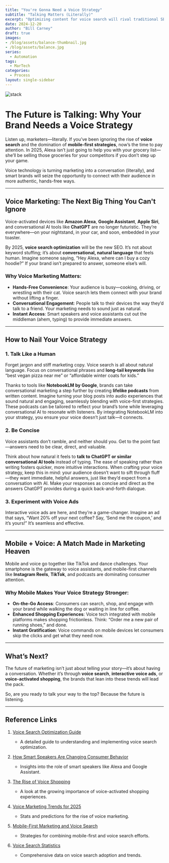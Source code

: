 ```yaml
---
title: "You're Gonna Need a Voice Strategy"
subtitle: "Talking Matters (Literally)"
excerpt: "Optimizing content for voice search will rival traditional SEO in importance, enabling brands to connect with consumers through conversational, hands-free interactions. Voice technology opens the door to innovative opportunities like interactive voice ads, voice-activated shopping, and seamless customer engagement. With the rise of smart speakers and conversational AI, brands that adapt their messaging to natural language patterns and prioritize convenience will lead the way in this rapidly evolving landscape."
date: 2024-12-20
author: "Bill Carney"
draft: true
images:
- /blog/assets/balance-thumbnail.jpg
- /blog/assets/balance.jpg
series:
  - Automation
tags:
  - MarTech
categories:
  - Process
layout: single-sidebar
---
```


![stack](/blog/assets/balance.jpg)

# The Future is Talking: Why Your Brand Needs a Voice Strategy  

Listen up, marketers—literally. If you’ve been ignoring the rise of **voice search** and the domination of **mobile-first strategies**, now’s the time to pay attention. In 2025, Alexa isn’t just going to help you with your grocery list—she’ll be selling those groceries for your competitors if you don’t step up your game.  

Voice technology is turning marketing into a conversation (literally), and smart brands will seize the opportunity to connect with their audience in more authentic, hands-free ways.  

---

## Voice Marketing: The Next Big Thing You Can't Ignore  

Voice-activated devices like **Amazon Alexa**, **Google Assistant**, **Apple Siri**, and conversational AI tools like **ChatGPT** are no longer futuristic. They’re everywhere—on your nightstand, in your car, and soon, embedded in your toaster.  

By 2025, **voice search optimization** will be the new SEO. It’s not about keyword stuffing; it’s about **conversational, natural language** that feels human. Imagine someone saying, “Hey Alexa, where can I buy a cozy hoodie?” If your brand isn’t prepared to answer, someone else’s will.  

### Why Voice Marketing Matters:
- **Hands-Free Convenience**: Your audience is busy—cooking, driving, or wrestling with their cat. Voice search lets them connect with your brand without lifting a finger.  
- **Conversational Engagement**: People talk to their devices the way they’d talk to a friend. Your marketing needs to sound just as natural.  
- **Instant Access**: Smart speakers and voice assistants cut out the middleman (ahem, typing) to provide immediate answers.  

---

## How to Nail Your Voice Strategy  

### 1. **Talk Like a Human**  
Forget jargon and stiff marketing copy. Voice search is all about natural language. Focus on conversational phrases and **long-tail keywords** like “best vegan pizza near me” or “affordable winter coats for kids.”  

Thanks to tools like **NotebookLM by Google**, brands can take conversational marketing a step further by creating **lifelike podcasts** from written content. Imagine turning your blog posts into audio experiences that sound natural and engaging, seamlessly blending with voice-first strategies. These podcasts can be tailored to reflect your brand’s tone while leveraging conversational AI to resonate with listeners. By integrating NotebookLM into your strategy, you ensure your voice doesn’t just talk—it connects.  

### 2. **Be Concise**  
Voice assistants don’t ramble, and neither should you. Get to the point fast—answers need to be clear, direct, and valuable.  

Think about how natural it feels to **talk to ChatGPT or similar conversational AI tools** instead of typing. The ease of speaking rather than writing fosters quicker, more intuitive interactions. When crafting your voice strategy, keep this in mind: your audience doesn’t want to sift through fluff—they want immediate, helpful answers, just like they’d expect from a conversation with AI. Make your responses as concise and direct as the answers ChatGPT provides during a quick back-and-forth dialogue.  

### 3. **Experiment with Voice Ads**  
Interactive voice ads are here, and they’re a game-changer. Imagine an ad that says, “Want 20% off your next coffee? Say, ‘Send me the coupon,’ and it’s yours!” It’s seamless and effective.  

---

## Mobile + Voice: A Match Made in Marketing Heaven  

Mobile and voice go together like TikTok and dance challenges. Your smartphone is the gateway to voice assistants, and mobile-first channels like **Instagram Reels**, **TikTok**, and podcasts are dominating consumer attention.  

### Why Mobile Makes Your Voice Strategy Stronger:  
- **On-the-Go Access**: Consumers can search, shop, and engage with your brand while walking the dog or waiting in line for coffee.  
- **Enhanced Shopping Experiences**: Voice tech integrated with mobile platforms makes shopping frictionless. Think: “Order me a new pair of running shoes,” and done.  
- **Instant Gratification**: Voice commands on mobile devices let consumers skip the clicks and get what they need now.  

---

## What’s Next?  

The future of marketing isn’t just about telling your story—it’s about having a conversation. Whether it’s through **voice search**, **interactive voice ads**, or **voice-activated shopping**, the brands that lean into these trends will lead the pack.  

So, are you ready to talk your way to the top? Because the future is listening.  

---

## Reference Links  

1. [Voice Search Optimization Guide](https://www.searchenginejournal.com/voice-search-optimization/402145/)  
   - A detailed guide to understanding and implementing voice search optimization.  

2. [How Smart Speakers Are Changing Consumer Behavior](https://www.emarketer.com/content/smart-speaker-adoption-how-voice-is-changing-digital-marketing)  
   - Insights into the role of smart speakers like Alexa and Google Assistant.  

3. [The Rise of Voice Shopping](https://www.forbes.com/sites/forbesbusinesscouncil/2023/07/12/the-rise-of-voice-shopping-why-it-matters-for-retailers/?sh=5261ef5973f4)  
   - A look at the growing importance of voice-activated shopping experiences.  

4. [Voice Marketing Trends for 2025](https://www.marketingprofs.com/charts/2023/49482/voice-marketing-trends-and-statistics-for-the-future)  
   - Stats and predictions for the rise of voice marketing.  

5. [Mobile-First Marketing and Voice Search](https://www.thinkwithgoogle.com/intl/en-ae/insights-trends/industry-perspectives/mobile-first-voice-search-advertising-strategies/)  
   - Strategies for combining mobile-first and voice search efforts.  

6. [Voice Search Statistics](https://backlinko.com/voice-search-stats)  
   - Comprehensive data on voice search adoption and trends.  